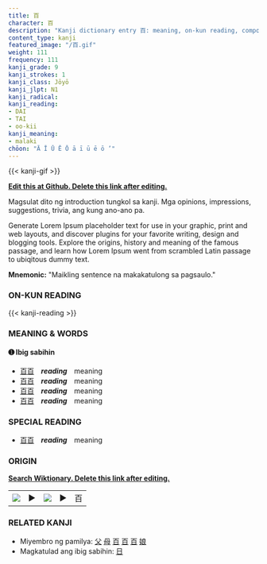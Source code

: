```yaml
---
title: 百
character: 百
description: "Kanji dictionary entry 百: meaning, on-kun reading, compounds, origin, related kanji"
content_type: kanji
featured_image: "/百.gif"
weight: 111
frequency: 111
kanji_grade: 9
kanji_strokes: 1
kanji_class: Jōyō
kanji_jlpt: N1
kanji_radical: 
kanji_reading: 
- DAI
- TAI
- oo-kii
kanji_meaning:
- malaki
chōon: "Ā Ī Ū Ē Ō ā ī ū ē ō ’"
---
```

[//]: # (Don't edit the line below. Kanji animated GIF code is automatically generated.)
{{< kanji-gif >}}

[//]: # (Edit below this line.)

**[Edit this at Github. Delete this link after editing.](https://github.com/tim0g/tim/tree/main/content/kanji/百/index.md)**

Magsulat dito ng introduction tungkol sa kanji. Mga opinions, impressions, suggestions, trivia, ang kung ano-ano pa.

Generate Lorem Ipsum placeholder text for use in your graphic, print and web layouts, and discover plugins for your favorite writing, design and blogging tools. Explore the origins, history and meaning of the famous passage, and learn how Lorem Ipsum went from scrambled Latin passage to ubiqitous dummy text.
 
**Mnemonic:** "Maikling sentence na makakatulong sa pagsaulo."

### ON-KUN READING

[//]: # (Don't edit the line below. ON-KUN READING code is automatically generated.)
{{< kanji-reading >}}

### MEANING & WORDS

#### ➊ **Ibig sabihin**
  - [百](../百)[百](../百)　***reading***　meaning
  - [百](../百)[百](../百)　***reading***　meaning
  - [百](../百)[百](../百)　***reading***　meaning
  - [百](../百)[百](../百)　***reading***　meaning

### SPECIAL READING
  - [百](../百)[百](../百)　***reading***　meaning

### ORIGIN

**[Search Wiktionary. Delete this link after editing.](https://wiktionary.org/wiki/百)**
<table class="kanji-table"><tr><td>
<img src="60px-百-bronze.svg.png">
</td><td>▶</td><td>
<img src="60px-百-oracle.svg.png">
</td><td>▶</td>
<td class="kanji-origin">百</td>
</tr></table>

### RELATED KANJI
- Miyembro ng pamilya: [父](../父) [母](../母) [百](../百) [百](../百) [百](../百) [娘](../娘)
- Magkatulad ang ibig sabihin: [日](../日)
